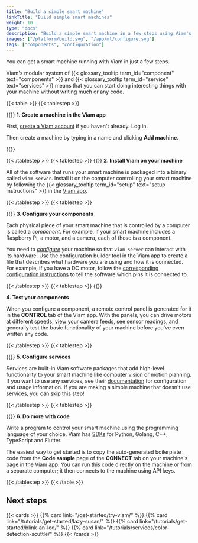 ```yaml
---
title: "Build a simple smart machine"
linkTitle: "Build simple smart machines"
weight: 10
type: "docs"
description: "Build a simple smart machine in a few steps using Viam's modular system of components and services without writing much or any code."
images: ["/platform/build.svg", "/app/ml/configure.svg"]
tags: ["components", "configuration"]
---
```


You can get a smart machine running with Viam in just a few steps.

Viam's modular system of {{< glossary_tooltip term_id="component" text="components" >}} and {{< glossary_tooltip term_id="service" text="services" >}} means that you can start doing interesting things with your machine without writing much or any code.

{{< table >}}
{{< tablestep >}}

{{<imgproc src="/use-cases/signup-narrow.png" class="fill alignleft" resize="500x" style="max-width: 200px" declaredimensions=true alt="Viam app login screen.">}}
**1. Create a machine in the Viam app**

First, [create a Viam account](https://app.viam.com/) if you haven't already. Log in.

Then create a machine by typing in a name and clicking **Add machine**.

{{<imgproc src="/use-cases/new-machine.png" class="fill aligncenter" resize="400x" style="max-width: 250px" declaredimensions=true alt="Viam app login screen.">}}

{{< /tablestep >}}
{{< tablestep >}}
{{<imgproc src="/machine/services/icons/data-capture.svg" class="fill alignright" style="max-width: 150px" declaredimensions=true alt="Installation icon">}}
**2. Install Viam on your machine**

All of the software that runs your smart machine is packaged into a binary called `viam-server`. Install it on the computer controlling your smart machine by following the {{< glossary_tooltip term_id="setup" text="setup instructions" >}} in the [Viam app](https://app.viam.com/).

{{< /tablestep >}}
{{< tablestep >}}

{{<imgproc src="/icons/components.png" class="fill alignleft" resize="400x" style="max-width: 220px" declaredimensions=true alt="An assortment of components.">}}
**3. Configure your components**

Each physical piece of your smart machine that is controlled by a computer is called a _component_. For example, if your smart machine includes a Raspberry Pi, a motor, and a camera, each of those is a component.

You need to [_configure_](/machine/configure/) your machine so that `viam-server` can interact with its hardware.
Use the configuration builder tool in the Viam app to create a file that describes what hardware you are using and how it is connected.
For example, if you have a DC motor, follow the [corresponding configuration instructions](/machine/components/motor/gpio/) to tell the software which pins it is connected to.

{{< /tablestep >}}
{{< tablestep >}}
{{<gif webm_src="/app/fleet/control.webm" mp4_src="/app/fleet/control.mp4" alt="The Viam app Control tab with a control panel for each component. The panel for a DC motor is clicked, expanding to show power controls." max-width="400px" class="fill alignleft">}}

<!-- markdownlint-disable MD036 -->

**4. Test your components**

When you configure a component, a remote control panel is generated for it in the **CONTROL** tab of the Viam app.
With the panels, you can drive motors at different speeds, view your camera feeds, see sensor readings, and generally test the basic functionality of your machine before you've even written any code.

{{< /tablestep >}}
{{< tablestep >}}

{{<imgproc src="/app/ml/collect.svg" class="fill alignright" style="max-width: 220px"  declaredimensions=true alt="Services">}}
**5. Configure services**

Services are built-in Viam software packages that add high-level functionality to your smart machine like computer vision or motion planning.
If you want to use any services, see their [documentation](/machine/services/) for configuration and usage information.
If you are making a simple machine that doesn't use services, you can skip this step!

{{< /tablestep >}}
{{< tablestep >}}

{{<imgproc src="/app/ml/configure.svg" class="fill alignleft" style="max-width: 210px"  declaredimensions=true alt="Services">}}
**6. Do more with code**

Write a program to control your smart machine using the programming language of your choice.
Viam has [SDKs](/sdks/) for Python, Golang, C++, TypeScript and Flutter.

The easiest way to get started is to copy the auto-generated boilerplate code from the **Code sample** page of the **CONNECT** tab on your machine's page in the Viam app.
You can run this code directly on the machine or from a separate computer; it then connects to the machine using API keys.

{{< /tablestep >}}
{{< /table >}}

## Next steps

{{< cards >}}
{{% card link="/get-started/try-viam/" %}}
{{% card link="/tutorials/get-started/lazy-susan/" %}}
{{% card link="/tutorials/get-started/blink-an-led/" %}}
{{% card link="/tutorials/services/color-detection-scuttle/" %}}
{{< /cards >}}
